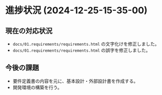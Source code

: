 # 進捗状況 (2024-12-25-15-35-00)

## 現在の対応状況
- `docs/01.requirements/requirements.html` の文字化けを修正しました。
- `docs/01.requirements/requirements.html` の誤字を修正しました。

## 今後の課題
- 要件定義書の内容を元に、基本設計・外部設計書を作成する。
- 開発環境の構築を行う。 